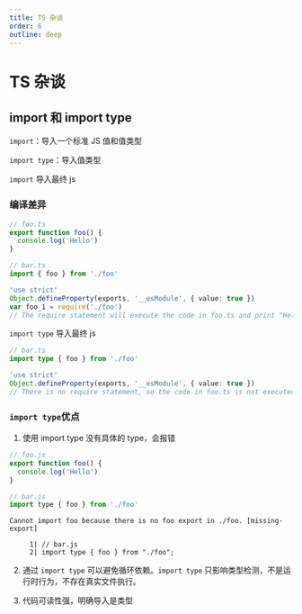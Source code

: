 ```yaml
---
title: TS 杂谈
order: 6
outline: deep
---
```


# TS 杂谈

## import 和 import type

`import`：导入一个标准 JS 值和值类型

`import type`：导入值类型

`import` 导入最终 js

### 编译差异

```ts
// foo.ts
export function foo() {
  console.log('Hello')
}

// bar.ts
import { foo } from './foo'
```

```ts
'use strict'
Object.defineProperty(exports, '__esModule', { value: true })
var foo_1 = require('./foo')
// The require statement will execute the code in foo.ts and print "Hello" to the console
```

`import type` 导入最终 js

```ts
// bar.ts
import type { foo } from './foo'
```

```ts
'use strict'
Object.defineProperty(exports, '__esModule', { value: true })
// There is no require statement, so the code in foo.ts is not executed and nothing is printed to the console
```

### `import type`优点

1. 使用 import type 没有具体的 type，会报错

```js
// foo.js
export function foo() {
  console.log('Hello')
}

// bar.js
import type { foo } from './foo'
```

```
Cannot import foo because there is no foo export in ./foo. [missing-export]

     1| // bar.js
     2| import type { foo } from "./foo";
```

2. 通过 `import type` 可以避免循环依赖。`import type` 只影响类型检测，不是运行时行为，不存在真实文件执行。

3. 代码可读性强，明确导入是类型
